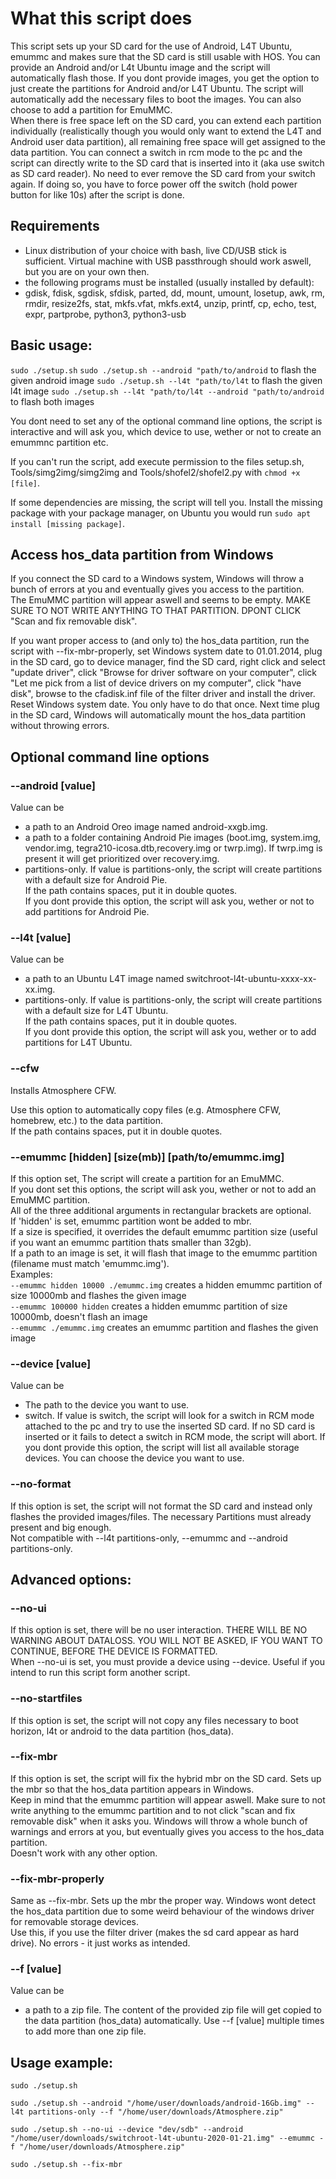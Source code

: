 # What this script does

This script sets up your SD card for the use of Android, L4T Ubuntu, emummc and makes sure that the SD card is still usable with HOS.
You can provide an Android and/or L4t Ubuntu image and the script will automatically flash those. If you dont provide images, you get the option to just create the partitions for Android and/or L4T Ubuntu.
The script will automatically add the necessary files to boot the images. 
You can also choose to add a partition for EmuMMC.  
When there is free space left on the SD card, you can extend each partition individually (realistically though you would only want to extend the L4T and Android user data partition), all remaining free space will get assigned to the data partition.
You can connect a switch in rcm mode to the pc and the script can directly write to the SD card that is inserted into it  (aka use switch as SD card reader). No need to ever remove the SD card from your switch again.
If doing so, you have to force power off the switch (hold power button for like 10s) after the script is done.  


## Requirements
- Linux distribution of your choice with bash, live CD/USB stick is sufficient. Virtual machine with USB passthrough should work aswell, but you are on your own then.
- the following programs must be installed (usually installed by default):
- gdisk, fdisk, sgdisk, sfdisk, parted, dd, mount, umount, losetup, awk, rm, rmdir, resize2fs, stat, mkfs.vfat, mkfs.ext4, unzip, printf, cp, echo, test, expr, partprobe, python3, python3-usb

## Basic usage:  
`sudo ./setup.sh`
`sudo ./setup.sh --android "path/to/android` to flash the given android image
`sudo ./setup.sh --l4t "path/to/l4t` to flash the given l4t image
`sudo ./setup.sh --l4t "path/to/l4t --android "path/to/android` to flash both images

You dont need to set any of the optional command line options, the script is interactive and will ask you, which device to use, wether or not to create an emummnc partition etc.

If you can't run the script, add execute permission to the files setup.sh, Tools/simg2img/simg2img and Tools/shofel2/shofel2.py with `chmod +x [file]`.

If some dependencies are missing, the script will tell you. Install the missing package with your package manager, on Ubuntu you would run `sudo apt install [missing package]`.

## Access hos_data partition from Windows
If you connect the SD card to a Windows system, Windows will throw a bunch of errors at you and eventually gives you access to the partition.  
The EmuMMC partition will appear aswell and seems to be empty. MAKE SURE TO NOT WRITE ANYTHING TO THAT PARTITION. DPONT CLICK "Scan and fix removable disk".

If you want proper access to (and only to) the hos_data partition, run the script with --fix-mbr-properly, set Windows system date to 01.01.2014, plug in the SD card, go to device manager, find the SD card, right click and select "update driver", click "Browse for driver software on your computer", click "Let me pick from a list of device drivers on my computer", click "have disk", browse to the cfadisk.inf file of the filter driver and install the driver. Reset Windows system date. You only have to do that once. Next time plug in the SD card, Windows will automatically mount the hos_data partition without throwing errors.

## Optional command line options  
### --android [value]  
Value can be  
- a path to an Android Oreo image named android-xxgb.img.  
- a path to a folder containing Android Pie images (boot.img, system.img, vendor.img, tegra210-icosa.dtb,recovery.img or twrp.img). If twrp.img is present it will get prioritized over recovery.img.  
- partitions-only. If value is partitions-only, the script will create partitions with a default size for Android Pie.  
If the path contains spaces, put it in double quotes.  
If you dont provide this option, the script will ask you, wether or not to add partitions for Android Pie.  
	
### --l4t [value]  
Value can be  
- a path to an Ubuntu L4T image named switchroot-l4t-ubuntu-xxxx-xx-xx.img.  
- partitions-only. If value is partitions-only, the script will create partitions with a default size for L4T Ubuntu.  
If the path contains spaces, put it in double quotes.  
If you dont provide this option, the script will ask you, wether or to add partitions for L4T Ubuntu.  

### --cfw
Installs Atmosphere CFW.

Use this option to automatically copy files (e.g. Atmosphere CFW, homebrew, etc.) to the data partition.  
If the path contains spaces, put it in double quotes.  

### --emummc [hidden] [size(mb)] [path/to/emummc.img]  
If this option set, The script will create a partition for an EmuMMC.  
If you dont set this options, the script will ask you, wether or not to add an EmuMMC partition.  
All of the three additional arguments in rectangular brackets are optional.  
If 'hidden' is set, emummc partition wont be added to mbr.  
If a size is specified, it overrides the default emummc partition size (useful if you want an emummc partition thats smaller than 32gb).  
If a path to an image is set, it will flash that image to the emummc partition (filename must match 'emummc.img').  
Examples:  
`--emummc hidden 10000 ./emummc.img` creates a hidden emummc partition of size 10000mb and flashes the given image  
`--emummc 100000 hidden` creates a hidden emummc partition of size 10000mb, doesn't flash an image  
`--emummc ./emummc.img` creates an emummc partition and flashes the given image  

### --device [value]  
Value can be  
- The path to the device you want to use. 
- switch. If value is switch, the script will look for a switch in RCM mode attached to the pc and try to use the inserted SD card. If no SD card is inserted or it fails to detect a switch in RCM mode, the script will abort.
If you dont provide this option, the script will list all available storage devices. You can choose the device you want to use.  

### --no-format
If this option is set, the script will not format the SD card and instead only flashes the provided images/files. The necessary Partitions must already present and big enough.  
Not compatible with --l4t partitions-only, --emummc and --android partitions-only.  

## Advanced options:  
### --no-ui  
If this option is set, there will be no user interaction. THERE WILL BE NO WARNING ABOUT DATALOSS. YOU WILL NOT BE ASKED, IF YOU WANT TO CONTINUE, BEFORE THE DEVICE IS FORMATTED.  
When --no-ui is set, you must provide a device using --device.
Useful if you intend to run this script form another script.  

### --no-startfiles  
If this option is set, the script will not copy any files necessary to boot horizon, l4t or android to the data partition (hos_data).

### --fix-mbr
If this option is set, the script will fix the hybrid mbr on the SD card. Sets up the mbr so that the hos_data partition appears in Windows.  
Keep in mind that the emummc partition will appear aswell. Make sure to not write anything to the emummc partition and to not click "scan and fix removable disk" when it asks you. Windows will throw a whole bunch of warnings and errors at you, but eventually gives you access to the hos_data partition.  
Doesn't work with any other option.

### --fix-mbr-properly
Same as --fix-mbr. Sets up the mbr the proper way. Windows wont detect the hos_data partition due to some weird behaviour of the windows driver for removable storage devices.  
Use this, if you use the filter driver (makes the sd card appear as hard drive). No errors - it just works as intended.


### --f [value]  
Value can be  
- a path to a zip file. The content of the provided zip file will get copied to the data partition (hos_data) automatically. Use --f [value] multiple times to add more than one zip file. 


## Usage example:  
`sudo ./setup.sh`  

`sudo ./setup.sh --android "/home/user/downloads/android-16Gb.img" --l4t partitions-only --f "/home/user/downloads/Atmosphere.zip"`  

`sudo ./setup.sh --no-ui --device "dev/sdb" --android "/home/user/downloads/switchroot-l4t-ubuntu-2020-01-21.img" --emummc -f "/home/user/downloads/Atmosphere.zip"`  

`sudo ./setup.sh --fix-mbr`

